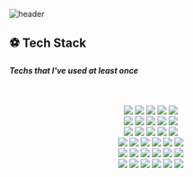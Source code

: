 <!-- ![slice](https://capsule-render.vercel.app/api?type=slice&color=75BDE0&fontSize=50&height=170&text=myungyi0314&fontAlign=70&rotate=10&fontAlignY=25)
![header](https://capsule-render.vercel.app/api?type=wave&color=75BDE0&height=300&section=header&text=myungyi0314&fontSize=90)
https://github.com/kyechan99/capsule-render/blob/master/README.md
-->
<!-- **myungtech/myungtech** is a ✨ _special_ ✨ repository because its `README.md` (this file) appears on your GitHub profile.
Here are some ideas to get you started:
- 🔭 I’m currently working on ...
- 🌱 I’m currently learning ...
- 👯 I’m looking to collaborate on ...
- 🤔 I’m looking for help with ...
- 💬 Ask me about ...
- 📫 How to reach me: ...
- 😄 Pronouns: ...
- ⚡ Fun fact: ... -->

![header](https://capsule-render.vercel.app/api?type=waving&color=2875cd&height=200&section=header&text=myungyi0314%20github&fontSize=50&animation=fadeIn&fontAlignY=38&descAlignY=51&descAlign=62)

<h2 align="left">⚽ Tech Stack </h2>
<h5 align="left"> Techs that I've used at least once </h5>

<br>

<p align="center">
<!-- 언어 -->
<img src="https://img.shields.io/badge/HTML-E34F26?logo=HTML5&logoColor=white"/>
<img src="https://img.shields.io/badge/CSS-1572B6?logo=CSS3&logoColor=white"/>
<img src="https://img.shields.io/badge/JavaScript-F7DF1E?logo=Javascript&logoColor=black"/>
<img src="https://img.shields.io/badge/Java-007396?logo=Java&logoColor=white"/>
<img src="https://img.shields.io/badge/Python-blue?logo=Python&logoColor=white"/>
<br>
<!-- 프레임워크&라이브러리 -->
<img src="https://img.shields.io/badge/jQuery-0769AD?logo=jQuery&logoColor=white"/>	
<img src="https://img.shields.io/badge/Anaconda-44A833?logo=Anaconda&logoColor=white"/>	
<img src="https://img.shields.io/badge/React-61DAFB?logo=React&logoColor=black"/>	
<img src="https://img.shields.io/badge/Django-092E20?logo=Django&logoColor=white"/>	
<img src="https://img.shields.io/badge/PyTorch-EE4C2C?logo=PyTorch&logoColor=white"/>	
<br>
<img src="https://img.shields.io/badge/OpenCV-412991?logo=OpenCV&logoColor=white"/>	
<img src="https://img.shields.io/badge/Pandas-150458?logo=pandas&logoColor=white"/>	
<img src="https://img.shields.io/badge/NumPy-013243?logo=NumPy&logoColor=white"/>	
<img src="https://img.shields.io/badge/Keras-D00000?logo=Keras&logoColor=white"/>	
<img src="https://img.shields.io/badge/TensorFlow-FF6F00?logo=TensorFlow&logoColor=white"/>	

<br>
<!-- 데이터베이스 -->
<img src="https://img.shields.io/badge/Oracle-F80000?logo=Oracle&logoColor=white"/>
<img src="https://img.shields.io/badge/MSSQL-CC2927?logo=MicrosoftSQLServer&logoColor=white"/>
<img src="https://img.shields.io/badge/MySQL-4479A1?logo=MySQL&logoColor=white"/>
<img src="https://img.shields.io/badge/PostgreSQL-4169E1?logo=PostgreSQL&logoColor=white"/>
<img src="https://img.shields.io/badge/SQLite-003B57?logo=SQLite&logoColor=white"/>	
<img src="https://img.shields.io/badge/Linux-FCC624?logo=Linux&logoColor=black"/>
<br>
<!-- 개발툴 -->
<img src="https://img.shields.io/badge/AWS-FF9900?logo=Amazon&logoColor=white"/>	
<img src="https://img.shields.io/badge/Spring-6DB33F?logo=Spring&logoColor=white"/>
<img src="https://img.shields.io/badge/AndroidStudio-3DDC84?logo=Android+studio&logoColor=white"/>	
<img src="https://img.shields.io/badge/Firebase-FFCA28?logo=Firebase&logoColor=black"/>
<img src="https://img.shields.io/badge/VSCode-007ACC?logo=Visual+Studio+Code&logoColor=white"/>
<img src="https://img.shields.io/badge/IntelliJ IDEA-000000?logo=IntelliJ IDEA&logoColor=white"/>
<br>
<img src="https://img.shields.io/badge/PyCharm-000000?logo=PyCharm&logoColor=white"/>
<img src="https://img.shields.io/badge/Colab-F9AB00?logo=Google+Colab&logoColor=white"/>
<img src="https://img.shields.io/badge/Jupyter-F37626?logo=Jupyter&logoColor=white"/>
<img src="https://img.shields.io/badge/Apach Kafka-9cf?logo=Apache Kafka&logoColor=black"/>
<img src="https://img.shields.io/badge/Redis-black?logo=Redis&logoColor=white"/>
<img src="https://img.shields.io/badge/Logstash-important?logo=Logstash&logoColor=white"/>

<!-- 
</p>

<br>
<h2 align="left" >⚽  Github Status </h2>

  [![Anurag's GitHub stats](https://github-readme-stats.vercel.app/api?username=myungyi0314)](https://github.com/anuraghazra/github-readme-stats)

 ![Top Langs](https://github-readme-stats.aemiej.vercel.app/api/top-langs/?username=myungyi0314&layout=compact&show_icons=true&hide_border=true&private=true)
 
 -->

<!-- https://github.com/anuraghazra/github-readme-stats
<br>
<br>
## Contact 📩

<a href="wlsaud1992@gmail.com">
<img src=https://img.shields.io/badge/Gmail-d14836?style=for-the-badge&logo=Gmail&logoColor=white&link=mailto:hijongwook@gmail.com />
</a>
 -->
